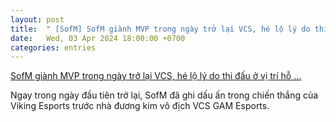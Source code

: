 ```yaml
---
layout: post
title:  " [SofM] SofM giành MVP trong ngày trở lại VCS, hé lộ lý do thi đấu ở vị trí hỗ ..."
date:   Wed, 03 Apr 2024 18:00:00 +0700
categories: entries
---
```

[SofM giành MVP trong ngày trở lại VCS, hé lộ lý do thi đấu ở vị trí hỗ ...](https://webthethao.vn/lien-minh-huyen-thoai/sofm-gianh-mvp-trong-ngay-tro-lai-vcs-he-lo-ly-do-thi-dau-o-vi-tri-ho-tro-7NisyBbIR.htm)

Ngay trong ngày đầu tiên trở lại, SofM đã ghi dấu ấn trong chiến thắng của Viking Esports trước nhà đương kim vô địch VCS GAM Esports.

